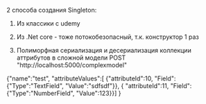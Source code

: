 ﻿2 способа создания Singleton:

1. Из классики с udemy
2. Из .Net core - тоже потокобезопасный, т.к. конструктор 1 раз

3. Полиморфная сериализация и десериализация коллекции аттрибутов в сложной модели POST "http://localhost:5000/complexmodel"

{"name":"test",
"attributeValues":[  {"attributeId":10, "Field":{"Type":"TextField", "Value":"sdfsdf"}},
 { "attributeId":11, "Field":{"Type":"NumberField", "Value":123}}]
} 

